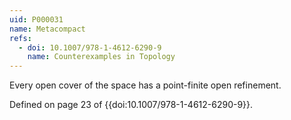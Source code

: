 ```yaml
---
uid: P000031
name: Metacompact
refs:
  - doi: 10.1007/978-1-4612-6290-9
    name: Counterexamples in Topology
---
```


Every open cover of the space has a point-finite open refinement.

Defined on page 23 of {{doi:10.1007/978-1-4612-6290-9}}.
